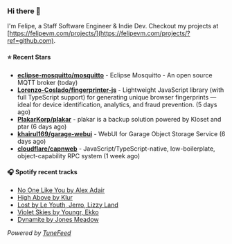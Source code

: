 ### Hi there 👋

I'm Felipe, a Staff Software Engineer & Indie Dev. Checkout my projects at [https://felipevm.com/projects/](https://felipevm.com/projects/?ref=github.com).

#### ⭐ Recent Stars
- **[eclipse-mosquitto/mosquitto](https://github.com/eclipse-mosquitto/mosquitto)** - Eclipse Mosquitto - An open source MQTT broker (today)
- **[Lorenzo-Coslado/fingerprinter-js](https://github.com/Lorenzo-Coslado/fingerprinter-js)** - Lightweight JavaScript library (with full TypeScript support) for generating unique browser fingerprints — ideal for device identification, analytics, and fraud prevention. (5 days ago)
- **[PlakarKorp/plakar](https://github.com/PlakarKorp/plakar)** - plakar is a backup solution powered by Kloset and ptar (6 days ago)
- **[khairul169/garage-webui](https://github.com/khairul169/garage-webui)** - WebUI for Garage Object Storage Service (6 days ago)
- **[cloudflare/capnweb](https://github.com/cloudflare/capnweb)** - JavaScript/TypeScript-native, low-boilerplate, object-capability RPC system (1 week ago)

#### 🎧 Spotify recent tracks
- [No One Like You by Alex Adair](https://open.spotify.com/track/58yE7laRs6ptzfLKWXLN9u)
- [High Above by Klur](https://open.spotify.com/track/2RoO003dAA1pwJqkZtAyQP)
- [Lost by Le Youth, Jerro, Lizzy Land](https://open.spotify.com/track/4HWadIQagwXOjf14aUD6qg)
- [Violet Skies by Youngr, Ekko](https://open.spotify.com/track/51i4vXkMQGATBtL8wZxr50)
- [Dynamite by Jones Meadow](https://open.spotify.com/track/3MnLrVim214p7Xu6YqOcqU)

_Powered by [TuneFeed](https://tunefeed.app?ref=github.com)_
